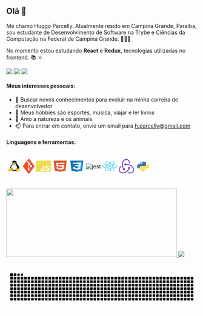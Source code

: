 ## Olá 👋

Me chamo Huggo Parcelly. Atualmente resido em Campina Grande, Paraíba, sou estudante de Desenvolvimento de Software na Trybe e Ciências da Computação na Federal de Campina Grande. 👨‍💻🚀

No momento estou estudando **React** e **Redux**, tecnologias utilizadas no frontend. 📚 ⚛

<div> 
  <a href = "mailto: h.parcelly@gmail.com"><img src="https://img.shields.io/badge/-Gmail-%23333?style=for-the-badge&logo=gmail&logoColor=white" target="_blank"></a>
  <a href="https://www.linkedin.com/in/huggoparcelly/" target="_blank"><img src="https://img.shields.io/badge/-LinkedIn-%230077B5?style=for-the-badge&logo=linkedin&logoColor=white" target="_blank"></a> 
  <a href="https://instagram.com/hparcelly" target="_blank"><img src="https://img.shields.io/badge/-Instagram-%23E4405F?style=for-the-badge&logo=instagram&logoColor=white" target="_blank"></a>
</div>

#### Meus interesses pessoais:

- 🎯 Buscar novos conhecimentos para evoluir na minha carreira de desenvolvedor
- 🤗 Meus hobbies são esportes, música, viajar e ler livros
- 🌳 Amo a natureza e os animais
- 📫 Para entrar em contato, envie um email para h.parcelly@gmail.com

#### Linguagens e ferramentas:

<div style="display: inline_block"><br>
  <img align="center" alt="linux" height="30" width="40" src="https://raw.githubusercontent.com/devicons/devicon/master/icons/linux/linux-original.svg"/>
  <img align="center" alt="git" width="30" height="40" src="https://raw.githubusercontent.com/devicons/devicon/master/icons/git/git-original.svg"/> 
  <img align="center" alt="Js" height="30" width="40" src="https://raw.githubusercontent.com/devicons/devicon/master/icons/javascript/javascript-plain.svg">
  <img align="center" alt="HTML" height="30" width="40" src="https://raw.githubusercontent.com/devicons/devicon/master/icons/html5/html5-original.svg">
  <img align="center" alt="CSS" height="30" width="40" src="https://raw.githubusercontent.com/devicons/devicon/master/icons/css3/css3-original.svg">
  <img align="center" alt="jest" width="30" height="40" src="https://www.learnstorybook.com/intro-to-storybook/logo-jest.png"/>
  <img align="center" alt="React" height="30" width="40" src="https://raw.githubusercontent.com/devicons/devicon/master/icons/react/react-original.svg">
  <img align="center" alt="redux" width="40" height="40" src="https://raw.githubusercontent.com/devicons/devicon/master/icons/redux/redux-original.svg"/> 
  <img align="center" alt="Python" height="30" width="40" src="https://raw.githubusercontent.com/devicons/devicon/master/icons/python/python-original.svg">

# 
<div>
  <a href="https://github.com/huggoparcelly">
  <img height="180em" width="450em" src="https://github-readme-stats.vercel.app/api?username=huggoparcelly&theme=dark&show_icons=true" />
  <img height="180em" src="https://github-readme-stats.vercel.app/api/top-langs/?username=huggoparcelly&layout=compact&langs_count=16&theme=dark"/>
<div>

##
 
<div>
 
  ![Snake animation](https://github.com/huggoparcelly/huggoparcelly/blob/output/github-contribution-grid-snake.svg)
 
</div>
